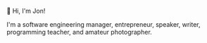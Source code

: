 
:wave: Hi, I'm Jon!

I'm a software engineering manager, entrepreneur, speaker, writer, programming teacher, and amateur photographer.